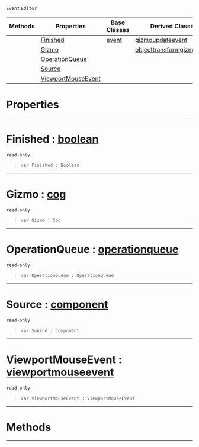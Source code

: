  `Event` `Editor`



|Methods|Properties|Base Classes|Derived Classes|
|---|---|---|---|
| |[ Finished](https://github.com/ArendDanielek/ZeroDocsTest/blob/master/code_reference/class_reference/gizmoevent.markdown#finished-zero-engine-doc)|[event](https://github.com/ArendDanielek/ZeroDocsTest/blob/master/code_reference/class_reference/event.markdown)|[gizmoupdateevent](https://github.com/ArendDanielek/ZeroDocsTest/blob/master/code_reference/class_reference/gizmoupdateevent.markdown)|
| |[ Gizmo](https://github.com/ArendDanielek/ZeroDocsTest/blob/master/code_reference/class_reference/gizmoevent.markdown#gizmo-zero-engine-docume)| |[objecttransformgizmoevent](https://github.com/ArendDanielek/ZeroDocsTest/blob/master/code_reference/class_reference/objecttransformgizmoevent.markdown)|
| |[ OperationQueue](https://github.com/ArendDanielek/ZeroDocsTest/blob/master/code_reference/class_reference/gizmoevent.markdown#operationqueue-zero-engi)| | |
| |[ Source](https://github.com/ArendDanielek/ZeroDocsTest/blob/master/code_reference/class_reference/gizmoevent.markdown#source-zero-engine-docum)| | |
| |[ ViewportMouseEvent](https://github.com/ArendDanielek/ZeroDocsTest/blob/master/code_reference/class_reference/gizmoevent.markdown#viewportmouseevent-zero)| | |


 #  Properties


---  
 #  Finished : [boolean](https://github.com/ArendDanielek/ZeroDocsTest/blob/master/code_reference/zilch_base_types/boolean.markdown)

 `read-only`

> 
> ``` lang=cpp, name=Zilch
> var Finished : Boolean


---  
 #  Gizmo : [cog](https://github.com/ArendDanielek/ZeroDocsTest/blob/master/code_reference/class_reference/cog.markdown)

 `read-only`

> 
> ``` lang=cpp, name=Zilch
> var Gizmo : Cog


---  
 #  OperationQueue : [operationqueue](https://github.com/ArendDanielek/ZeroDocsTest/blob/master/code_reference/class_reference/operationqueue.markdown)

 `read-only`

> 
> ``` lang=cpp, name=Zilch
> var OperationQueue : OperationQueue


---  
 #  Source : [component](https://github.com/ArendDanielek/ZeroDocsTest/blob/master/code_reference/class_reference/component.markdown)

 `read-only`

> 
> ``` lang=cpp, name=Zilch
> var Source : Component


---  
 #  ViewportMouseEvent : [viewportmouseevent](https://github.com/ArendDanielek/ZeroDocsTest/blob/master/code_reference/class_reference/viewportmouseevent.markdown)

 `read-only`

> 
> ``` lang=cpp, name=Zilch
> var ViewportMouseEvent : ViewportMouseEvent


---  
 #  Methods


---  
 
  
  
  
  
  
  
  

 